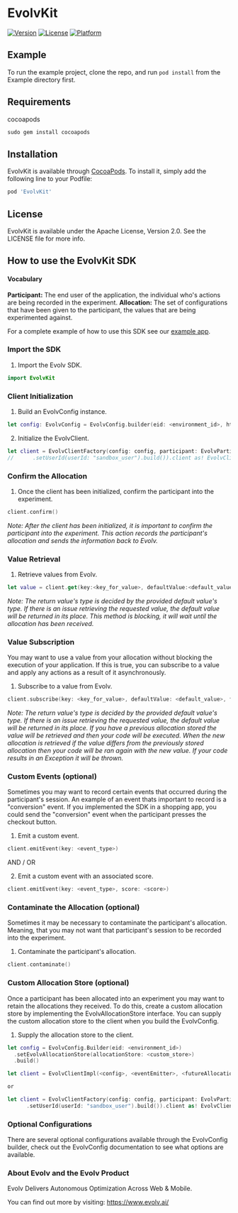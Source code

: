 # EvolvKit
[![Version](https://img.shields.io/cocoapods/v/EvolvKit.svg?style=flat)](https://cocoapods.org/pods/EvolvKit)
[![License](https://img.shields.io/cocoapods/l/EvolvKit.svg?style=flat)](https://cocoapods.org/pods/EvolvKit)
[![Platform](https://img.shields.io/cocoapods/p/EvolvKit.svg?style=flat)](https://cocoapods.org/pods/EvolvKit)

## Example

To run the example project, clone the repo, and run `pod install` from the Example directory first.

## Requirements
cocoapods
```ruby
sudo gem install cocoapods
```

## Installation

EvolvKit is available through [CocoaPods](https://cocoapods.org/pods/EvolvKit). To install
it, simply add the following line to your Podfile:

```ruby
pod 'EvolvKit'
```

## License

EvolvKit is available under the Apache License, Version 2.0. See the LICENSE file for more info.

## How to use the EvolvKit SDK

#### Vocabulary

**Participant:** The end user of the application, the individual who's actions are being recorded in the experiment.
**Allocation:** The set of configurations that have been given to the participant, the values that are being
experimented against.

For a complete example of how to use this SDK see our [example app](https://github.com/PhyllisWong/EvolvKit/tree/master/Example).

### Import the SDK

1. Import the Evolv SDK.
```swift
import EvolvKit
```


### Client Initialization

1. Build an EvolvConfig instance.
```swift
let config: EvolvConfig = EvolvConfig.builder(eid: <environment_id>, httpClient: <http_client>).build()
```

2. Initialize the EvolvClient.
```swift
let client = EvolvClientFactory(config: config, participant: EvolvParticipant.builder()
//      .setUserId(userId: "sandbox_user").build()).client as! EvolvClientImpl
```

### Confirm the Allocation

1. Once the client has been initialized, confirm the participant into the experiment.
```swift
client.confirm()
```
*Note: After the client has been initialized, it is important to confirm the participant into the experiment. This action
records the participant's allocation and sends the information back to Evolv.*

### Value Retrieval

1. Retrieve values from Evolv.
```swift
let value = client.get(key:<key_for_value>, defaultValue:<default_value>)
```

*Note: The return value's type is decided by the provided default value's type. If there is an issue retrieving the
requested value, the default value will be returned in its place. This method is blocking, it will wait until the
allocation has been received.*

### Value Subscription

You may want to use a value from your allocation without blocking the execution of your application. If this is true, you can
subscribe to a value and apply any actions as a result of it asynchronously.

1. Subscribe to a value from Evolv.
```swift
client.subscribe(key: <key_for_value>, defaultValue: <default_value>, function: <closure>)
```

*Note: The return value's type is decided by the provided default value's type. If there is an issue retrieving the
requested value, the default value will be returned in its place. If you have a previous allocation stored the 
value will be retrieved and then your code will be executed. When the new allocation is retrieved if the value
differs from the previously stored allocation then your code will be ran again with the new value. If your code 
results in an Exception it will be thrown.*

### Custom Events (optional)

Sometimes you may want to record certain events that occurred during the participant's session. An example of an event
thats important to record is a "conversion" event. If you implemented the SDK in a shopping app, you could send the
"conversion" event when the participant presses the checkout button.

1. Emit a custom event.
```swift
client.emitEvent(key: <event_type>)
```

AND / OR

2. Emit a custom event with an associated score.
```swift
client.emitEvent(key: <event_type>, score: <score>)
```

### Contaminate the Allocation (optional)

Sometimes it may be necessary to contaminate the participant's allocation. Meaning, that you may not want that participant's session to be recorded into the experiment.

1. Contaminate the participant's allocation.
```swift
client.contaminate()
```    

### Custom Allocation Store (optional)

Once a participant has been allocated into an experiment you may want to retain the allocations they received. To do this, create a custom allocation store by
implementing the EvolvAllocationStore interface. You can supply the custom allocation store to the client when you build the EvolvConfig.

1. Supply the allocation store to the client.
```swift
let config = EvolvConfig.Builder(eid: <environment_id>)
  .setEvolvAllocationStore(allocationStore: <custom_store>)
  .build()

let client = EvolvClientImpl(<config>, <eventEmitter>, <futureAllocations>, <previousAllocations>, <participant>)

or

let client = EvolvClientFactory(config: config, participant: EvolvParticipant.builder()
      .setUserId(userId: "sandbox_user").build()).client as! EvolvClientImpl
```


### Optional Configurations

There are several optional configurations available through the EvolvConfig builder, check out the EvolvConfig
documentation to see what options are available.


### About Evolv and the Evolv Product

Evolv Delivers Autonomous Optimization Across Web & Mobile.

You can find out more by visiting: https://www.evolv.ai/
